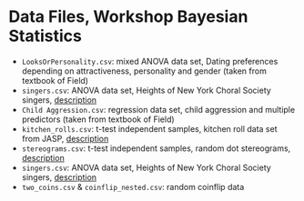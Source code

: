 # Data Files,  Workshop Bayesian Statistics

* `LooksOrPersonality.csv`: mixed ANOVA data set, Dating preferences depending on attractiveness, personality and gender (taken from textbook of Field)
* `singers.csv`: ANOVA data set, Heights of New York Choral Society singers, [description](https://stat.ethz.ch/R-manual/R-devel/library/lattice/html/singer.html)
* `Child Aggression.csv`: regression data set, child aggression and multiple predictors (taken from textbook of Field) 
* `kitchen_rolls.csv`: t-test independent samples, kitchen roll data set from JASP, [description](https://www.ncbi.nlm.nih.gov/pmc/articles/PMC4408755/)
* `stereograms.csv`: t-test independent samples, random dot stereograms, [description](http://lib.stat.cmu.edu/DASL/Stories/FusionTime.html)
* `singers.csv`: ANOVA data set, Heights of New York Choral Society singers, [description](https://stat.ethz.ch/R-manual/R-devel/library/lattice/html/singer.html)
* `two_coins.csv` & `coinflip_nested.csv`: random coinflip data
